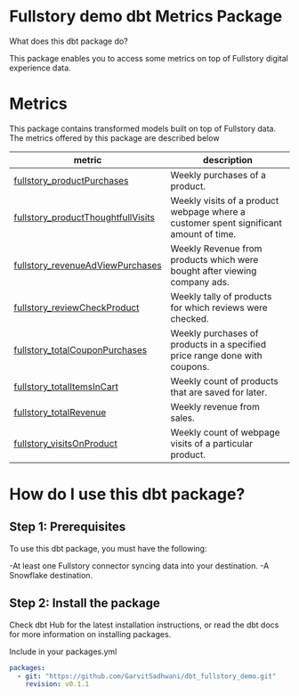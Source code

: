 # Fullstory demo dbt Metrics Package

What does this dbt package do?

This package enables you to access some metrics on top of Fullstory digital experience data.

# Metrics
This package contains transformed models built on top of Fullstory data. The metrics offered by this package are described below


| **metric**                          | **description**                                                                                                                                                                                                                              |
|--------------------------------|------------------------------------------------------------------------------------------------------------------------------------------------------------------------------------------------------------------------------------------|
| [fullstory_productPurchases](https://github.com/GarvitSadhwani/dbt_fullstory_demo/blob/main/models/schema.yml/#L39-L53)    | Weekly purchases of a product.                
| [fullstory_productThoughtfullVisits](https://github.com/GarvitSadhwani/dbt_fullstory_demo/blob/main/models/schema.yml/#L74-L88)      | Weekly visits of a product webpage where a customer spent significant amount of time.                         
| [fullstory_revenueAdViewPurchases](https://github.com/GarvitSadhwani/dbt_fullstory_demo/blob/main/models/schema.yml/#L125-L142)    |  Weekly Revenue from products which were bought after viewing company ads.
| [fullstory_reviewCheckProduct](https://github.com/GarvitSadhwani/dbt_fullstory_demo/blob/main/models/schema.yml/#L90-L104)    |  Weekly tally of products for which reviews were checked.
| [fullstory_totalCouponPurchases](https://github.com/GarvitSadhwani/dbt_fullstory_demo/blob/main/models/schema.yml/#L106-L123)    |         Weekly purchases of products in a specified price range done with coupons.                                                               |
| [fullstory_totalItemsInCart](https://github.com/GarvitSadhwani/dbt_fullstory_demo/blob/main/models/schema.yml/#L55-L72)    |  Weekly count of products that are saved for later.                                     |
| [fullstory_totalRevenue](https://github.com/GarvitSadhwani/dbt_fullstory_demo/blob/main/models/schema.yml/#L12-L26)    | Weekly revenue from sales.                                                         |
| [fullstory_visitsOnProduct](https://github.com/GarvitSadhwani/dbt_fullstory_demo/blob/main/models/schema.yml/#L28-L37)    |Weekly count of webpage visits of a particular product.               |

# How do I use this dbt package?

## Step 1: Prerequisites
To use this dbt package, you must have the following:

-At least one Fullstory connector syncing data into your destination.
-A Snowflake destination.

## Step 2: Install the package
Check dbt Hub for the latest installation instructions, or read the dbt docs for more information on installing packages.

Include in your packages.yml

```yaml
packages:
  - git: "https://github.com/GarvitSadhwani/dbt_fullstory_demo.git"
    revision: v0.1.1
```   
